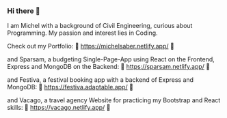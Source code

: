 ### Hi there 👋
I am Michel with a background of Civil Engineering, curious about Programming. My passion and interest lies in Coding.

Check out my Portfolio:
🤩 https://michelsaber.netlify.app/ 🤩

and Sparsam, a budgeting Single-Page-App using React on the Frontend, Express and MongoDB on the Backend:
🤩 https://sparsam.netlify.app/ 🤩

and Festiva, a festival booking app with a backend of Express and MongoDB:
🤩 https://festiva.adaptable.app/ 🤩

and Vacago, a travel agency Website for practicing my Bootstrap and React skills:
🤩 https://vacago.netlify.app/ 🤩


<!--
**michelsaber/michelsaber** is a ✨ _special_ ✨ repository because its `README.md` (this file) appears on your GitHub profile.

Here are some ideas to get you started:

- 
- 
- 👯 I’m looking to collaborate on ...
- 🤔 I’m looking for help with ...
- 💬 Ask me about ...
- 📫 How to reach me: ...
- 😄 Pronouns: ...
- ⚡ Fun fact: ...
-->
